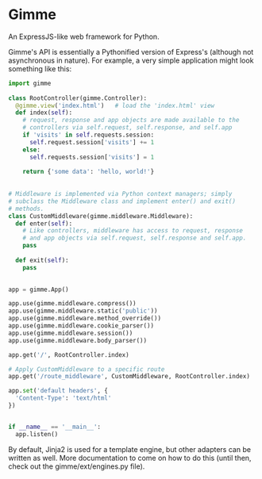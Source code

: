 Gimme
=====

An ExpressJS-like web framework for Python.

Gimme's API is essentially a Pythonified version of Express's (although
not asynchronous in nature). For example, a very simple application
might look something like this:


```python
import gimme
  
class RootController(gimme.Controller):
  @gimme.view('index.html')   # load the 'index.html' view
  def index(self):
    # request, response and app objects are made available to the
    # controllers via self.request, self.response, and self.app
    if 'visits' in self.requests.session:
      self.request.session['visits'] += 1
    else:
      self.requests.session['visits'] = 1
      
    return {'some data': 'hello, world!'}
    
    
# Middleware is implemented via Python context managers; simply
# subclass the Middleware class and implement enter() and exit()
# methods.
class CustomMiddleware(gimme.middleware.Middleware):
  def enter(self):
    # Like controllers, middleware has access to request, response
    # and app objects via self.request, self.response and self.app.
    pass
    
  def exit(self):
    pass
      

app = gimme.App()

app.use(gimme.middleware.compress())
app.use(gimme.middleware.static('public'))
app.use(gimme.middleware.method_override())
app.use(gimme.middleware.cookie_parser())
app.use(gimme.middleware.session())
app.use(gimme.middleware.body_parser())

app.get('/', RootController.index)

# Apply CustomMiddleware to a specific route
app.get('/route_middleware', CustomMiddleware, RootController.index)

app.set('default headers', {
  'Content-Type': 'text/html'
})


if __name__ == '__main__':
  app.listen()
```

By default, Jinja2 is used for a template engine, but other adapters
can be written as well. More documentation to come on how to do this
(until then, check out the gimme/ext/engines.py file).
